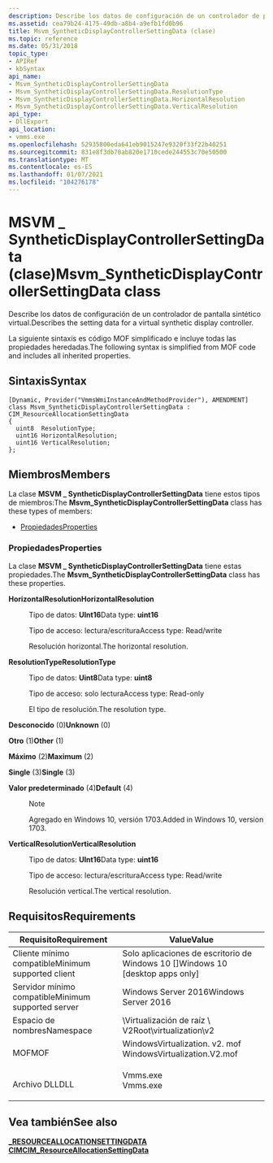 ```yaml
---
description: Describe los datos de configuración de un controlador de pantalla sintético virtual.
ms.assetid: cea79b24-4175-49db-a8b4-a9efb1fd0b96
title: Msvm_SyntheticDisplayControllerSettingData (clase)
ms.topic: reference
ms.date: 05/31/2018
topic_type:
- APIRef
- kbSyntax
api_name:
- Msvm_SyntheticDisplayControllerSettingData
- Msvm_SyntheticDisplayControllerSettingData.ResolutionType
- Msvm_SyntheticDisplayControllerSettingData.HorizontalResolution
- Msvm_SyntheticDisplayControllerSettingData.VerticalResolution
api_type:
- DllExport
api_location:
- vmms.exe
ms.openlocfilehash: 52935800eda641eb9015247e9320f33f22b40251
ms.sourcegitcommit: 831e8f3db78ab820e1710cede244553c70e50500
ms.translationtype: MT
ms.contentlocale: es-ES
ms.lasthandoff: 01/07/2021
ms.locfileid: "104276178"
---
```

# <a name="msvm_syntheticdisplaycontrollersettingdata-class"></a><span data-ttu-id="df381-103">MSVM \_ SyntheticDisplayControllerSettingData (clase)</span><span class="sxs-lookup"><span data-stu-id="df381-103">Msvm\_SyntheticDisplayControllerSettingData class</span></span>

<span data-ttu-id="df381-104">Describe los datos de configuración de un controlador de pantalla sintético virtual.</span><span class="sxs-lookup"><span data-stu-id="df381-104">Describes the setting data for a virtual synthetic display controller.</span></span>

<span data-ttu-id="df381-105">La siguiente sintaxis es código MOF simplificado e incluye todas las propiedades heredadas.</span><span class="sxs-lookup"><span data-stu-id="df381-105">The following syntax is simplified from MOF code and includes all inherited properties.</span></span>

## <a name="syntax"></a><span data-ttu-id="df381-106">Sintaxis</span><span class="sxs-lookup"><span data-stu-id="df381-106">Syntax</span></span>

``` syntax
[Dynamic, Provider("VmmsWmiInstanceAndMethodProvider"), AMENDMENT]
class Msvm_SyntheticDisplayControllerSettingData : CIM_ResourceAllocationSettingData
{
  uint8  ResolutionType;
  uint16 HorizontalResolution;
  uint16 VerticalResolution;
};
```

## <a name="members"></a><span data-ttu-id="df381-107">Miembros</span><span class="sxs-lookup"><span data-stu-id="df381-107">Members</span></span>

<span data-ttu-id="df381-108">La clase **MSVM \_ SyntheticDisplayControllerSettingData** tiene estos tipos de miembros:</span><span class="sxs-lookup"><span data-stu-id="df381-108">The **Msvm\_SyntheticDisplayControllerSettingData** class has these types of members:</span></span>

-   [<span data-ttu-id="df381-109">Propiedades</span><span class="sxs-lookup"><span data-stu-id="df381-109">Properties</span></span>](#properties)

### <a name="properties"></a><span data-ttu-id="df381-110">Propiedades</span><span class="sxs-lookup"><span data-stu-id="df381-110">Properties</span></span>

<span data-ttu-id="df381-111">La clase **MSVM \_ SyntheticDisplayControllerSettingData** tiene estas propiedades.</span><span class="sxs-lookup"><span data-stu-id="df381-111">The **Msvm\_SyntheticDisplayControllerSettingData** class has these properties.</span></span>

<dl> <dt>

<span data-ttu-id="df381-112">**HorizontalResolution**</span><span class="sxs-lookup"><span data-stu-id="df381-112">**HorizontalResolution**</span></span>
</dt> <dd> <dl> <dt>

<span data-ttu-id="df381-113">Tipo de datos: **UInt16**</span><span class="sxs-lookup"><span data-stu-id="df381-113">Data type: **uint16**</span></span>
</dt> <dt>

<span data-ttu-id="df381-114">Tipo de acceso: lectura/escritura</span><span class="sxs-lookup"><span data-stu-id="df381-114">Access type: Read/write</span></span>
</dt> </dl>

<span data-ttu-id="df381-115">Resolución horizontal.</span><span class="sxs-lookup"><span data-stu-id="df381-115">The horizontal resolution.</span></span>

</dd> <dt>

<span data-ttu-id="df381-116">**ResolutionType**</span><span class="sxs-lookup"><span data-stu-id="df381-116">**ResolutionType**</span></span>
</dt> <dd> <dl> <dt>

<span data-ttu-id="df381-117">Tipo de datos: **Uint8**</span><span class="sxs-lookup"><span data-stu-id="df381-117">Data type: **uint8**</span></span>
</dt> <dt>

<span data-ttu-id="df381-118">Tipo de acceso: solo lectura</span><span class="sxs-lookup"><span data-stu-id="df381-118">Access type: Read-only</span></span>
</dt> </dl>

<span data-ttu-id="df381-119">El tipo de resolución.</span><span class="sxs-lookup"><span data-stu-id="df381-119">The resolution type.</span></span>

<dt>

<span id="Unknown"></span><span id="unknown"></span><span id="UNKNOWN"></span>

<span data-ttu-id="df381-120"><span id="Unknown"></span><span id="unknown"></span><span id="UNKNOWN"></span>**Desconocido** (0)</span><span class="sxs-lookup"><span data-stu-id="df381-120"><span id="Unknown"></span><span id="unknown"></span><span id="UNKNOWN"></span>**Unknown** (0)</span></span>


</dt> <dd></dd> <dt>

<span id="Other"></span><span id="other"></span><span id="OTHER"></span>

<span data-ttu-id="df381-121"><span id="Other"></span><span id="other"></span><span id="OTHER"></span>**Otro** (1)</span><span class="sxs-lookup"><span data-stu-id="df381-121"><span id="Other"></span><span id="other"></span><span id="OTHER"></span>**Other** (1)</span></span>


</dt> <dd></dd> <dt>

<span id="Maximum"></span><span id="maximum"></span><span id="MAXIMUM"></span>

<span data-ttu-id="df381-122"><span id="Maximum"></span><span id="maximum"></span><span id="MAXIMUM"></span>**Máximo** (2)</span><span class="sxs-lookup"><span data-stu-id="df381-122"><span id="Maximum"></span><span id="maximum"></span><span id="MAXIMUM"></span>**Maximum** (2)</span></span>


</dt> <dd></dd> <dt>

<span id="Single"></span><span id="single"></span><span id="SINGLE"></span>

<span data-ttu-id="df381-123"><span id="Single"></span><span id="single"></span><span id="SINGLE"></span>**Single** (3)</span><span class="sxs-lookup"><span data-stu-id="df381-123"><span id="Single"></span><span id="single"></span><span id="SINGLE"></span>**Single** (3)</span></span>


</dt> <dd></dd> <dt>

<span id="Default"></span><span id="default"></span><span id="DEFAULT"></span>

<span data-ttu-id="df381-124"><span id="Default"></span><span id="default"></span><span id="DEFAULT"></span>**Valor predeterminado** (4)</span><span class="sxs-lookup"><span data-stu-id="df381-124"><span id="Default"></span><span id="default"></span><span id="DEFAULT"></span>**Default** (4)</span></span>


</dt> <dd>

> [!Note]  
> <span data-ttu-id="df381-125">Agregado en Windows 10, versión 1703.</span><span class="sxs-lookup"><span data-stu-id="df381-125">Added in Windows 10, version 1703.</span></span>

 

</dd> </dl>

</dd> <dt>

<span data-ttu-id="df381-126">**VerticalResolution**</span><span class="sxs-lookup"><span data-stu-id="df381-126">**VerticalResolution**</span></span>
</dt> <dd> <dl> <dt>

<span data-ttu-id="df381-127">Tipo de datos: **UInt16**</span><span class="sxs-lookup"><span data-stu-id="df381-127">Data type: **uint16**</span></span>
</dt> <dt>

<span data-ttu-id="df381-128">Tipo de acceso: lectura/escritura</span><span class="sxs-lookup"><span data-stu-id="df381-128">Access type: Read/write</span></span>
</dt> </dl>

<span data-ttu-id="df381-129">Resolución vertical.</span><span class="sxs-lookup"><span data-stu-id="df381-129">The vertical resolution.</span></span>

</dd> </dl>

## <a name="requirements"></a><span data-ttu-id="df381-130">Requisitos</span><span class="sxs-lookup"><span data-stu-id="df381-130">Requirements</span></span>



| <span data-ttu-id="df381-131">Requisito</span><span class="sxs-lookup"><span data-stu-id="df381-131">Requirement</span></span> | <span data-ttu-id="df381-132">Value</span><span class="sxs-lookup"><span data-stu-id="df381-132">Value</span></span> |
|-------------------------------------|---------------------------------------------------------------------------------------------------------|
| <span data-ttu-id="df381-133">Cliente mínimo compatible</span><span class="sxs-lookup"><span data-stu-id="df381-133">Minimum supported client</span></span><br/> | <span data-ttu-id="df381-134">Solo aplicaciones de escritorio de Windows 10 \[\]</span><span class="sxs-lookup"><span data-stu-id="df381-134">Windows 10 \[desktop apps only\]</span></span><br/>                                                             |
| <span data-ttu-id="df381-135">Servidor mínimo compatible</span><span class="sxs-lookup"><span data-stu-id="df381-135">Minimum supported server</span></span><br/> | <span data-ttu-id="df381-136">Windows Server 2016</span><span class="sxs-lookup"><span data-stu-id="df381-136">Windows Server 2016</span></span><br/>                                                                          |
| <span data-ttu-id="df381-137">Espacio de nombres</span><span class="sxs-lookup"><span data-stu-id="df381-137">Namespace</span></span><br/>                | <span data-ttu-id="df381-138">\\Virtualización de raíz \\ V2</span><span class="sxs-lookup"><span data-stu-id="df381-138">Root\\virtualization\\v2</span></span><br/>                                                                     |
| <span data-ttu-id="df381-139">MOF</span><span class="sxs-lookup"><span data-stu-id="df381-139">MOF</span></span><br/>                      | <dl> <span data-ttu-id="df381-140"><dt>WindowsVirtualization. v2. mof</dt></span><span class="sxs-lookup"><span data-stu-id="df381-140"><dt>WindowsVirtualization.V2.mof</dt></span></span> </dl> |
| <span data-ttu-id="df381-141">Archivo DLL</span><span class="sxs-lookup"><span data-stu-id="df381-141">DLL</span></span><br/>                      | <dl> <span data-ttu-id="df381-142"><dt>Vmms.exe</dt></span><span class="sxs-lookup"><span data-stu-id="df381-142"><dt>Vmms.exe</dt></span></span> </dl>                     |



## <a name="see-also"></a><span data-ttu-id="df381-143">Vea también</span><span class="sxs-lookup"><span data-stu-id="df381-143">See also</span></span>

<dl> <dt>

[<span data-ttu-id="df381-144">**\_RESOURCEALLOCATIONSETTINGDATA CIM**</span><span class="sxs-lookup"><span data-stu-id="df381-144">**CIM\_ResourceAllocationSettingData**</span></span>](cim-resourceallocationsettingdata.md)
</dt> </dl>

 

 




